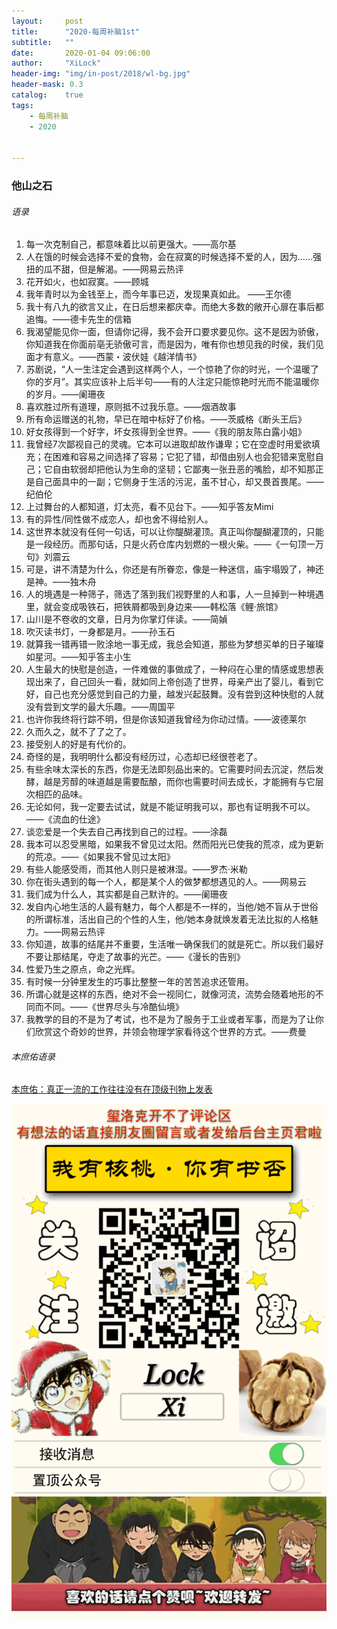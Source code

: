 ```yaml
---
layout:     post
title:      "2020-每周补脑1st"
subtitle:   ""
date:       2020-01-04 09:06:00
author:     "XiLock"
header-img: "img/in-post/2018/wl-bg.jpg"
header-mask: 0.3
catalog:    true
tags:
    - 每周补脑
    - 2020


---
```


### 他山之石
###### 语录
1. 每一次克制自己，都意味着比以前更强大。——高尔基
1. 人在饿的时候会选择不爱的食物，会在寂寞的时候选择不爱的人，因为……强扭的瓜不甜，但是解渴。——网易云热评
1. 花开如火，也如寂寞。——顾城
1. 我年青时以为金钱至上，而今年事已迈，发现果真如此。 ――王尔德
1. 我十有八九的欲言又止，在日后想来都庆幸。而绝大多数的敞开心扉在事后都追悔。——德卡先生的信箱
1. 我渴望能见你一面，但请你记得，我不会开口要求要见你。这不是因为骄傲，你知道我在你面前亳无骄傲可言，而是因为，唯有你也想见我的时侯，我们见面才有意义。――西蒙・波伏娃《越洋情书》
1. 苏剧说，“人一生注定会遇到这样两个人，一个惊艳了你的时光，一个温暖了你的岁月”。其实应该补上后半句——有的人注定只能惊艳时光而不能温暖你的岁月。——阑珊夜
1. 喜欢胜过所有道理，原则抵不过我乐意。——烟酒故事
1. 所有命运赠送的礼物，早已在暗中标好了价格。――茨威格《断头王后》
1. 好女孩得到一个好字，坏女孩得到全世界。——《我的朋友陈白露小姐》
1. 我曾经7次鄙视自己的灵魂。它本可以进取却故作谦卑；它在空虚时用爱欲填充；在困难和容易之间选择了容易；它犯了错，却借由别人也会犯错来宽慰自己；它自由软弱却把他认为生命的坚韧；它鄙夷一张丑恶的嘴脸，却不知那正是自己面具中的一副；它侧身于生活的污泥，虽不甘心，却又畏首畏尾。——纪伯伦
1. 上过舞台的人都知道，灯太亮，看不见台下。——知乎答友Mimi
1. 有的异性/同性做不成恋人，却也舍不得给别人。
1. 这世界本就没有任何一句话，可以让你醍醐灌顶。真正叫你醍醐灌顶的，只能是一段经历。而那句话，只是火药仓库内划燃的一根火柴。——《一句顶一万句》刘震云
1. 可是，讲不清楚为什么，你还是有所眷恋，像是一种迷信，庙宇塌毁了，神还是神。——独木舟
1. 人的境遇是一种筛子，筛选了落到我们视野里的人和事，人一旦掉到一种境遇里，就会变成吸铁石，把铁屑都吸到身边来——韩松落《鲤·旅馆》
1. 山川是不卷收的文章，日月为你掌灯伴读。——简媜
1. 吹灭读书灯，一身都是月。——孙玉石
1. 就算我一错再错一败涂地一事无成，我总会知道，那些为梦想买单的日子璀璨如星河。——知乎答主小生
1. 人生最大的快慰是创造，一件难做的事做成了，一种闷在心里的情感或思想表现出来了，自己回头一看，就如同上帝创造了世界，母亲产出了婴儿，看到它好，自己也充分感觉到自己的力量，越发兴起鼓舞。没有尝到这种快慰的人就没有尝到文学的最大乐趣。——周国平
1. 也许你我终将行踪不明，但是你该知道我曾经为你动过情。——波德莱尔
1. 久而久之，就不了了之了。
1. 接受别人的好是有代价的。
1. 奇怪的是，我明明什么都没有经历过，心态却已经很苍老了。
1. 有些余味太深长的东西，你是无法即刻品出来的。它需要时间去沉淀，然后发酵，越是芳醇的味道越是需要酝酿，而你也需要时间去成长，才能拥有与它层次相匹的品味。
1. 无论如何，我一定要去试试，就是不能证明我可以，那也有证明我不可以。——《流血的仕途》
1. 谈恋爱是一个失去自己再找到自己的过程。——涂磊
1. 我本可以忍受黑暗，如果我不曾见过太阳。然而阳光已使我的荒凉，成为更新的荒凉。——《如果我不曾见过太阳》
1. 有些人能感受雨，而其他人则只是被淋湿。——罗杰·米勒
1. 你在街头遇到的每一个人，都是某个人的做梦都想遇见的人。——网易云
1. 我们成为什么人，其实都是自己默许的。——阑珊夜
1. 发自内心地生活的人最有魅力，每个人都是不一样的，当他/她不盲从于世俗的所谓标准，活出自己的个性的人生，他/她本身就焕发着无法比拟的人格魅力。——网易云热评
1. 你知道，故事的结尾并不重要，生活唯一确保我们的就是死亡。所以我们最好不要让那结尾，夺走了故事的光芒。——《漫长的告别》
1. 性爱乃生之原点，命之光辉。
1. 有时候一分钟里发生的巧事比整整一年的苦苦追求还管用。
1. 所谓心就是这样的东西，绝对不会一视同仁，就像河流，流势会随着地形的不同而不同。——《世界尽头与冷酷仙境》
1. 我教学的目的不是为了考试，也不是为了服务于工业或者军事，而是为了让你们欣赏这个奇妙的世界，并领会物理学家看待这个世界的方式。——费曼

###### 本庶佑语录
[本庶佑：真正一流的工作往往没有在顶级刊物上发表](https://mp.weixin.qq.com/s?__biz=MzI5NDA0Mjg0MQ==&mid=2650044272&idx=1&sn=35efb2ef6e0eebe35cf8b6879ed347fc&chksm=f4683ac6c31fb3d0a3578d29771f562562b6ca9ce77d15077b592e75199aee1da3e34b341bc6&mpshare=1&scene=1&srcid=1217eXMrMkscUrG8w3vWNc0x&sharer_sharetime=1576661485807&sharer_shareid=94f08a46cd521a34b2138c351ba4c9f5&key=e5d26bd21a752f62b97a408427cd47598cea20f8df4c74093e4c9625c1048c0c9377f65f8b5423bdf5c2706c912546437261f30a774e38a124bc27966a251a025fa2993c41874b1f4727654ff63f5889&ascene=1&uin=MjUwNjI4MjcyMg%3D%3D&devicetype=Windows+7&version=62070158&lang=zh_CN&exportkey=AbaAgh7Hs7ginxHuulSEqhw%3D&pass_ticket=gQgBfBBQWdJCqe8gIoTKCX4M6MhEwofKnM5f0BHmPeVymIg0lXqN55Df5aN60Nyb)  



![](/img/wc-tail.GIF)
